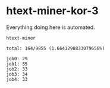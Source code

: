 # htext-miner-kor-3

Everything doing here is automated.

```
htext-miner

total: 164/9855 (1.6641298833079656%)

job0: 29
job1: 35
job2: 33
job3: 34
job4: 33
```